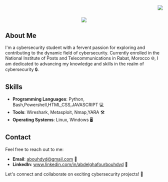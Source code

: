 <img align="right" src="https://visitor-badge.laobi.icu/badge?page_id=salesp07.salesp07" />

<h1 align="center">
    <img src="https://readme-typing-svg.herokuapp.com/?font=Righteous&size=35&center=true&vCenter=true&width=500&height=70&duration=4000&lines=Hi+There!+👋;+I'm+Abdelghafour+Bouhdyd!;" />
</h1>

## About Me

I'm a cybersecurity student with a fervent passion for exploring and contributing to the dynamic field of cybersecurity. Currently enrolled in the National Institute of Posts and Telecommunications in Rabat, Morocco 🌐, I am dedicated to advancing my knowledge and skills in the realm of cybersecurity 🔒.

## Skills
- **Programming Languages**: Python, Bash,Powershell,HTML,CSS,JAVASCRIPT  💻
- **Tools**: Wireshark, Metasploit, Nmap,YARA 🛠️
- **Operating Systems**: Linux, Windows 🖥️

## Contact

Feel free to reach out to me:
 - **Email**: abouhdyd@gmail.com 📧
 - **LinkedIn**: www.linkedin.com/in/abdelghafourbouhdyd 🔗

Let's connect and collaborate on exciting cybersecurity projects! 🚀
 
